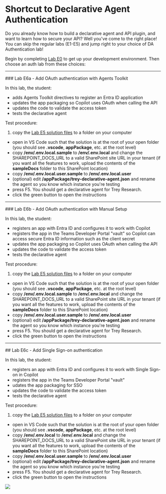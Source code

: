 # Shortcut to Declarative Agent Authentication

Do you already know how to build a declarative agent and API plugin, and want to learn how to secure your API? Well you've come to the right place! You can skip the regular labs (E1-E5) and jump right to your choice of DA Authentication lab!

Begin by completing [Lab E0](../extend-m365-copilot/00-prerequisites.md) to get up your development environment.
Then choose an auth lab from these choices:

<hr />
### Lab E6a - Add OAuth authentication with Agents Toolkit

In this lab, the student:

  - adds Agents Toolkit directives to register an Entra ID application
  - updates the app packaging so Copilot uses OAuth when calling the API
  - updates the code to validate the access token
  - tests the declarative agent

Test procedure:
    
  1. copy the [Lab E5 solution files](https://github.com/microsoft/copilot-camp/tree/main/src/extend-m365-copilot/path-e-lab05-add-adaptive-cards/trey-research-lab05-END) to a folder on your computer
  - open in VS Code such that the solution is at the root of your open folder (you should see **.vscode**, **appPackage**, etc. at the root level)
  - copy **/env/.env.local.sample** to **/env/.env.local** and change the SHAREPOINT_DOCS_URL to a valid SharePoint site URL in your tenant (if you want all the features to work, upload the contents of the **sampleDocs** folder to this SharePoint location)
  - copy **/env/.env.local.user.sample** to **/env/.env.local.user**
  - (optional) edit **/appPackage/trey-declarative-agent.json** and rename the agent so you know which instance you're testing
  - press F5. You should get a declarative agent for Trey Research.
  - click the green button to open the instructions
  <cc-next url="../06a-add-authentication-ttk" label="Lab E6a - OAuth with Agents Toolkit"/>
 
<hr />
### Lab E6b - Add OAuth authentication with Manual Setup

In this lab, the student:

  - registers an app with Entra ID and configures it to work with Copilot
  - registers the app in the Teams Developer Portal "vault" so Copilot can access secure Entra ID information such as the client secret
  - updates the app packaging so Copilot uses OAuth when calling the API
  - updates the code to validate the access token
  - tests the declarative agent

Test procedure:
    
  1. copy the [Lab E5 solution files](https://github.com/microsoft/copilot-camp/tree/main/src/extend-m365-copilot/path-e-lab05-add-adaptive-cards/trey-research-lab05-END) to a folder on your computer
  - open in VS Code such that the solution is at the root of your open folder (you should see **.vscode**, **appPackage**, etc. at the root level)
  - copy **/env/.env.local.sample** to **/env/.env.local** and change the SHAREPOINT_DOCS_URL to a valid SharePoint site URL in your tenant (if you want all the features to work, upload the contents of the **sampleDocs** folder to this SharePoint location)
  - copy **/env/.env.local.user.sample** to **/env/.env.local.user**
  - (optional) edit **/appPackage/trey-declarative-agent.json** and rename the agent so you know which instance you're testing
  - press F5. You should get a declarative agent for Trey Research.
  - click the green button to open the instructions
  <cc-next url="../06b-add-authentication" label="Lab E6b - OAuth with Manual Setup"/>

<hr />
## Lab E6c - Add Single Sign-on authentication

In this lab, the student:

  - registers an app with Entra ID and configures it to work with Single Sign-on in Copilot
  - registers the app in the Teams Developer Portal "vault"
  - udates the app packaging for SSO
  - updates the code to validate the access token
  - tests the declarative agent

Test procedure:

  1. copy the [Lab E5 solution files](https://github.com/microsoft/copilot-camp/tree/main/src/extend-m365-copilot/path-e-lab05-add-adaptive-cards/trey-research-lab05-END) to a folder on your computer
  - open in VS Code such that the solution is at the root of your open folder (you should see **.vscode**, **appPackage**, etc. at the root level)
  - copy **/env/.env.local** to **/env/.env.local** and change the SHAREPOINT_DOCS_URL to a valid SharePoint site URL in your tenant (if you want all the features to work, upload the contents of the **sampleDocs** folder to this SharePoint location)
  - copy **/env/.env.local.user.sample** to **/env/.env.local.user**
  - (optional) edit **/appPackage/trey-declarative-agent.json** and rename the agent so you know which instance you're testing
  - press F5. You should get a declarative agent for Trey Research.
  - click the green button to open the instructions 
    <cc-next url="../06c-add-sso" label="Lab E6c - Single Sign-on"/>

<img src="https://m365-visitor-stats.azurewebsites.net/copilot-camp/extend-m365-copilot/auth" />